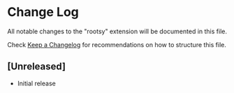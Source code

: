 # Change Log

All notable changes to the "rootsy" extension will be documented in this file.

Check [Keep a Changelog](http://keepachangelog.com/) for recommendations on how to structure this file.

## [Unreleased]

- Initial release